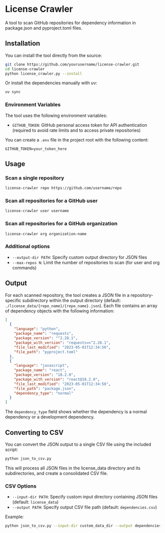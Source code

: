 # License Crawler

A tool to scan GitHub repositories for dependency information in package.json and pyproject.toml files.

## Installation

You can install the tool directly from the source:

```bash
git clone https://github.com/yourusername/license-crawler.git
cd license-crawler
python license_crawler.py --install
```

Or install the dependencies manually with uv:

```bash
uv sync
```

### Environment Variables

The tool uses the following environment variables:

- `GITHUB_TOKEN`: GitHub personal access token for API authentication (required to avoid rate limits and to access private repositories)

You can create a `.env` file in the project root with the following content:

```
GITHUB_TOKEN=your_token_here
```

## Usage

### Scan a single repository

```bash
license-crawler repo https://github.com/username/repo
```

### Scan all repositories for a GitHub user

```bash
license-crawler user username
```

### Scan all repositories for a GitHub organization

```bash
license-crawler org organization-name
```

### Additional options

- `--output-dir PATH`: Specify custom output directory for JSON files
- `--max-repos N`: Limit the number of repositories to scan (for user and org commands)

## Output

For each scanned repository, the tool creates a JSON file in a repository-specific subdirectory within the output directory (default: `./license_data/{repo_name}/{repo_name}.json`).
Each file contains an array of dependency objects with the following information:

```json
[
  {
    "language": "python",
    "package_name": "requests",
    "package_version": "^2.28.1",
    "package_with_version": "requests==^2.28.1",
    "file_last_modified": "2023-05-01T12:34:56",
    "file_path": "pyproject.toml"
  },
  {
    "language": "javascript",
    "package_name": "react",
    "package_version": "18.2.0",
    "package_with_version": "react@18.2.0",
    "file_last_modified": "2023-05-01T12:34:56",
    "file_path": "package.json",
    "dependency_type": "normal"
  }
]
```

The `dependency_type` field shows whether the dependency is a normal dependency or a development dependency.

## Converting to CSV

You can convert the JSON output to a single CSV file using the included script:

```bash
python json_to_csv.py
```

This will process all JSON files in the license_data directory and its subdirectories, and create a consolidated CSV file.

### CSV Options

- `--input-dir PATH`: Specify custom input directory containing JSON files (default: `license_data`)
- `--output PATH`: Specify output CSV file path (default: `dependencies.csv`)

Example:
```bash
python json_to_csv.py --input-dir custom_data_dir --output dependencies/output.csv
```